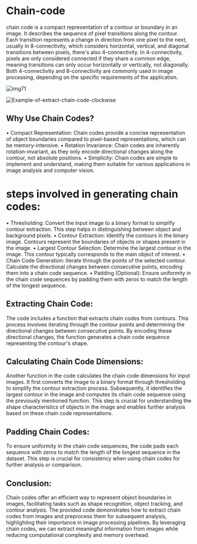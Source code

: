 # Chain-code


chain code is a compact representation of a contour or boundary in an image. It describes the sequence of pixel transitions along the contour. Each transition represents a change in direction from one pixel to the next, usually in 8-connectivity, which considers horizontal, vertical, and diagonal transitions between pixels, there's also 4-connectivity. In 4-connectivity, pixels are only considered connected if they share a common edge, meaning transitions can only occur horizontally or vertically, not diagonally. Both 4-connectivity and 8-connectivity are commonly used in image processing, depending on the specific requirements of the application.




![img71](https://github.com/Abdelrahman-Amen/Chain-code-in-patter-recognition/assets/103226865/4bc1c827-7344-407e-8480-fcac739b6f46)


![Example-of-extract-chain-code-clockwise](https://github.com/Abdelrahman-Amen/Chain-code-in-patter-recognition/assets/103226865/fa8589f1-f29a-4278-8371-4c6c8982c820)

## Why Use Chain Codes?
• Compact Representation: Chain codes provide a concise representation of object boundaries compared to pixel-based representations, which can be memory-intensive.
• Rotation Invariance: Chain codes are inherently rotation-invariant, as they only encode directional changes along the contour, not absolute positions.
• Simplicity: Chain codes are simple to implement and understand, making them suitable for various applications in image analysis and computer vision.


# steps involved in generating chain codes:

• Thresholding: Convert the input image to a binary format to simplify contour extraction. This step helps in distinguishing between object and background pixels.
• Contour Extraction: Identify the contours in the binary image. Contours represent the boundaries of objects or shapes present in the image.
• Largest Contour Selection: Determine the largest contour in the image. This contour typically corresponds to the main object of interest.
• Chain Code Generation: Iterate through the points of the selected contour. Calculate the directional changes between consecutive points, encoding them into a chain code sequence.
• Padding (Optional): Ensure uniformity in the chain code sequences by padding them with zeros to match the length of the longest sequence.



## Extracting Chain Code:
The code includes a function that extracts chain codes from contours. This process involves iterating through the contour points and determining the directional changes between consecutive points. By encoding these directional changes, the function generates a chain code sequence representing the contour's shape.


## Calculating Chain Code Dimensions:
Another function in the code calculates the chain code dimensions for input images. It first converts the image to a binary format through thresholding to simplify the contour extraction process. Subsequently, it identifies the largest contour in the image and computes its chain code sequence using the previously mentioned function. This step is crucial for understanding the shape characteristics of objects in the image and enables further analysis based on these chain code representations.

## Padding Chain Codes:
To ensure uniformity in the chain code sequences, the code pads each sequence with zeros to match the length of the longest sequence in the dataset. This step is crucial for consistency when using chain codes for further analysis or comparison.



## Conclusion:
Chain codes offer an efficient way to represent object boundaries in images, facilitating tasks such as shape recognition, object tracking, and contour analysis. The provided code demonstrates how to extract chain codes from images and preprocess them for subsequent analysis, highlighting their importance in image processing pipelines. By leveraging chain codes, we can extract meaningful information from images while reducing computational complexity and memory overhead.
